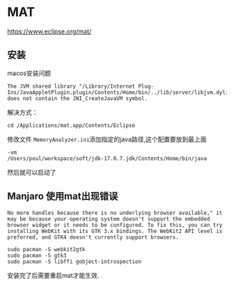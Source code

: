 # MAT

https://www.eclipse.org/mat/


## 安装

macos安装问题

```
The JVM shared library "/Library/Internet Plug-Ins/JavaAppletPlugin.plugin/Contents/Home/bin/../lib/server/libjvm.dylib"
does not contain the JNI_CreateJavaVM symbol.
```

解决方式：
```shell
cd /Applications/mat.app/Contents/Eclipse
```

修改文件 `MemoryAnalyzer.ini`添加指定的java路径,这个配置要放到最上面
```config
-vm
/Users/poul/workspace/soft/jdk-17.0.7.jdk/Contents/Home/bin/java
```

然后就可以启动了


## Manjaro 使用mat出现错误
```
No more handles because there is no underlying browser available," it may be because your operating system doesn't support the embedded browser widget or it needs to be configured. To fix this, you can try installing WebKit with its GTK 3.x bindings. The WebKit2 API level is preferred, and GTK4 doesn't currently support browsers.
```

```shell
sudo pacman -S webkit2gtk
sudo pacman -S gtk3
sudo pacman -S libffi gobject-introspection
```

安装完了后需要重启mat才能生效.